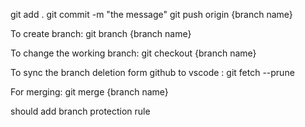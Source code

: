 git add .
git commit -m "the message"
git push origin {branch name}


To create branch:
git branch {branch name}


To change the working branch:
git checkout {branch name}

To sync the branch deletion form github to vscode :
git fetch --prune

For merging:
git merge {branch name}

should add branch protection rule